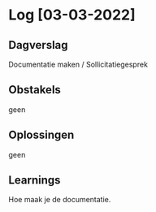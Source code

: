 # Log [03-03-2022]

## Dagverslag
Documentatie maken / Sollicitatiegesprek

## Obstakels
geen

## Oplossingen
geen

## Learnings
Hoe maak je de documentatie.